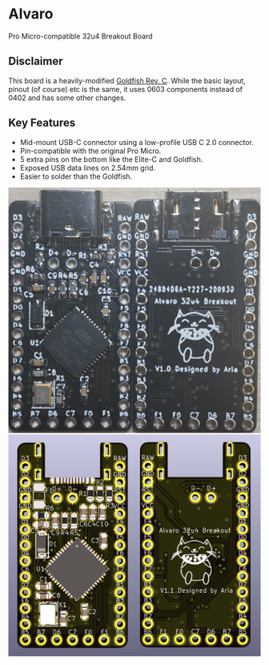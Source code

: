 # Alvaro
 Pro Micro-compatible 32u4 Breakout Board

## Disclaimer
This board is a heavily-modified [Goldfish Rev. C](https://github.com/staticintlucas/Goldfish). While the basic layout, pinout (of course) etc is the same, it uses 0603 components instead of 0402 and has some other changes.

## Key Features
* Mid-mount USB-C connector using a low-profile USB C 2.0 connector.
* Pin-compatible with the original Pro Micro.
* 5 extra pins on the bottom like the Elite-C and Goldfish.
* Exposed USB data lines on 2.54mm grid.
* Easier to solder than the Goldfish.

![Alvaro Photo](Hardware/Images/Photo.jpg)
![Alvaro Render](Hardware/Images/Render.png)
